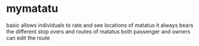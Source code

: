 # mymatatu
basic allows individuals to rate and see locations of matatus 
it always bears the different stop overs and routes of matatus
both passenger and owners can edit the route
